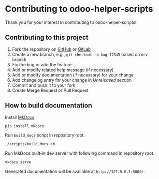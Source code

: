 # Contributing to odoo-helper-scripts

Thank you for your interest in contributing to odoo-helper-scripts!

## Contributing to this project

1. Fork the repository on [GitHub](https://github.com/katyukha/odoo-helper-scripts) or [GitLab](https://gitlab.com/katyukha/odoo-helper-scripts/)
2. Create a new branch, e.g., `git checkout -b bug-12345` based on `dev` branch
3. Fix the bug or add the feature
4. Add or modify related help message (if necessary)
5. Add or modify documentation (if necessary) for your change
6. Add changelog entry for your change in *Unreleased* section
7. Commit and push it to your fork
8. Create Merge Request or Pull Request

## How to build documentation

Install [MkDocs](https://www.mkdocs.org/)

```bash
pip install mkdocs
```

Run `build_docs` script in repository root.

```bash
./scripts/build_docs.sh
```

Run MkDocs built-in dev server with following command in repository root.

```bash
mkdocs serve
```

Generated documentation will be available at `http://127.0.0.1:8000/`.
